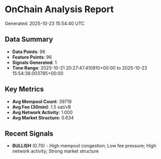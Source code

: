 # OnChain Analysis Report
Generated: 2025-10-23 15:54:40 UTC

## Data Summary
- **Data Points**: 96
- **Feature Points**: 96
- **Signals Generated**: 1
- **Time Range**: 2025-10-21 20:27:47.410910+00:00 to 2025-10-23 15:54:38.003785+00:00

## Key Metrics
- **Avg Mempool Count**: 39719
- **Avg Fee (30min)**: 1.5 sat/vB
- **Avg Network Activity**: 1.000
- **Avg Market Structure**: 0.634

## Recent Signals
- **BULLISH** (0.70) - High mempool congestion; Low fee pressure; High network activity; Strong market structure
